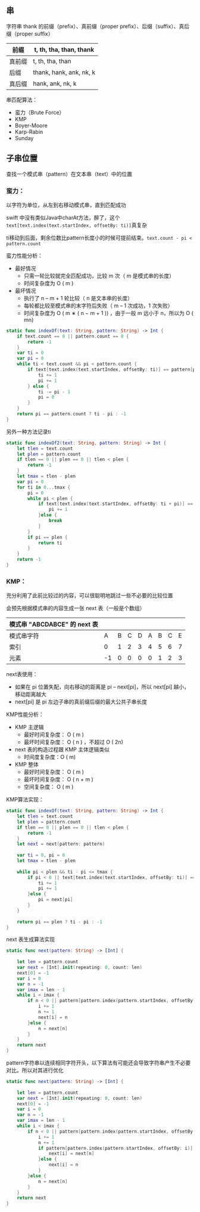 ## 串

字符串 thank 的前缀（prefix）、真前缀（proper prefix）、后缀（suffix）、真后缀（proper suffix）

| 前缀   | t, th, tha, than, thank |
| ------ | ----------------------- |
| 真前缀 | t, th, tha, than        |
| 后缀   | thank, hank, ank, nk, k |
| 真后缀 | hank, ank, nk, k        |

串匹配算法：

- 蛮力（Brute Force） 
- KMP 
- Boyer-Moore 
- Karp-Rabin 
- Sunday

## 子串位置

查找一个模式串（pattern）在文本串（text）中的位置

### 蛮力：

以字符为单位，从左到右移动模式串，直到匹配成功

swift 中没有类似Java中charAt方法，醉了，这个` text[text.index(text.startIndex, offsetBy: ti)]`真复杂

ti移动到后面，剩余位数比pattern长度小的时候可提前结束。` text.count - pi < pattern.count `

蛮力性能分析：

- 最好情况
  - 只需一轮比较就完全匹配成功，比较 m 次（ m 是模式串的长度） 
  - 时间复杂度为 O ( m )
- 最坏情况
  - 执行了 n – m + 1 轮比较（ n 是文本串的长度） 
  - 每轮都比较至模式串的末字符后失败（ m – 1 次成功，1 次失败） 
  - 时间复杂度为 O ( m ∗ ( n − m + 1 )) ，由于一般 m 远小于 n，所以为 O ( mn)

```swift
static func indexOf(text: String, pattern: String) -> Int {
    if text.count == 0 || pattern.count == 0 {
        return -1
    }    
    var ti = 0
    var pi = 0    
    while ti < text.count && pi < pattern.count {
        if text[text.index(text.startIndex, offsetBy: ti)] == pattern[pattern.index(pattern.startIndex, offsetBy: pi)] {
            ti += 1
            pi += 1
        } else {
            ti -= pi - 1
            pi = 0
        }
    }
    return pi == pattern.count ? ti - pi : -1
}
```

另外一种方法记录ti

```swift
static func indexOf2(text: String, pattern: String) -> Int {
    let tlen = text.count
    let plen = pattern.count
    if tlen == 0 || plen == 0 || tlen < plen {
        return -1
    }
    let tmax = tlen - plen
    var pi = 0
    for ti in 0...tmax {
        pi = 0
        while pi < plen {
            if text[text.index(text.startIndex, offsetBy: ti + pi)] == pattern[pattern.index(pattern.startIndex, offsetBy: pi)] {
                pi += 1
            }else {
                break
            }
        }
        if pi == plen {
            return ti
        }
    }
    return -1
}
```

### KMP：

充分利用了此前比较过的内容，可以很聪明地跳过一些不必要的比较位置

会预先根据模式串的内容生成一张 next 表（一般是个数组）

| 模式串 "ABCDABCE" 的 next 表 |      |      |      |      |      |      |      |      |
| ---------------------------- | ---- | ---- | ---- | ---- | ---- | ---- | ---- | ---- |
| 模式串字符                   | A    | B    | C    | D    | A    | B    | C    | E    |
| 索引                         | 0    | 1    | 2    | 3    | 4    | 5    | 6    | 7    |
| 元素                         | -1   | 0    | 0    | 0    | 0    | 1    | 2    | 3    |

next表使用：

- 如果在 pi 位置失配，向右移动的距离是 pi – next[pi]，所以 next[pi] 越小，移动距离越大 
- next[pi] 是 pi 左边子串的真前缀后缀的最大公共子串长度

KMP性能分析：

- KMP 主逻辑
  - 最好时间复杂度： O ( m ) 
  - 最坏时间复杂度： O ( n ) ，不超过 O ( 2n)
- next 表的构造过程跟 KMP 主体逻辑类似
  - 时间度复杂度：O ( m)
- KMP 整体
  - 最好时间复杂度： O ( m ) 
  - 最坏时间复杂度： O ( n + m )
  - 空间复杂度： O ( m )

KMP算法实现：

```swift
static func indexOf(text: String, pattern: String) -> Int {
    let tlen = text.count
    let plen = pattern.count
    if tlen == 0 || plen == 0 || tlen < plen {
        return -1
    }
    let next = next(pattern: pattern)
    
    var ti = 0, pi = 0
    let tmax = tlen - plen
    
    while pi < plen && ti - pi <= tmax {
        if pi < 0 || text[text.index(text.startIndex, offsetBy: ti)] == pattern[pattern.index(pattern.startIndex, offsetBy: pi)] {
            ti += 1
            pi += 1
        }else {
            pi = next[pi]
        }
    }
    
    return pi == plen ? ti - pi : -1
}
```

next 表生成算法实现

```swift
static func next(pattern: String) -> [Int] {
    
    let len = pattern.count
    var next = [Int].init(repeating: 0, count: len)
    next[0] = -1
    var i = 0
    var n = -1
    var imax = len - 1
    while i < imax {
        if n < 0 || pattern[pattern.index(pattern.startIndex, offsetBy: i)] == pattern[pattern.index(pattern.startIndex, offsetBy: n)] {
            i += 1
            n += 1
            next[i] = n
        }else {
            n = next[n]
        }
    }
    return next
}
```

pattern字符串以连续相同字符开头，以下算法有可能还会导致字符串产生不必要对比。所以对其进行优化

```swift
static func next(pattern: String) -> [Int] {
    
    let len = pattern.count
    var next = [Int].init(repeating: 0, count: len)
    next[0] = -1
    var i = 0
    var n = -1
    var imax = len - 1
    while i < imax {
        if n < 0 || pattern[pattern.index(pattern.startIndex, offsetBy: i)] == pattern[pattern.index(pattern.startIndex, offsetBy: n)] {
            i += 1
            n += 1
            if pattern[pattern.index(pattern.startIndex, offsetBy: i)] == pattern[pattern.index(pattern.startIndex, offsetBy: n)] {
                next[i] = next[n]
            }else {
                next[i] = n
            }
        }else {
            n = next[n]
        }
    }
    return next
}
```

